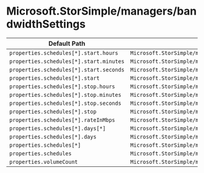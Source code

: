 # Microsoft.StorSimple/managers/bandwidthSettings

| Default Path | Alias |
|---|---|
| `properties.schedules[*].start.hours` | `Microsoft.StorSimple/managers/bandwidthSettings/schedules[*].start.hours` |
| `properties.schedules[*].start.minutes` | `Microsoft.StorSimple/managers/bandwidthSettings/schedules[*].start.minutes` |
| `properties.schedules[*].start.seconds` | `Microsoft.StorSimple/managers/bandwidthSettings/schedules[*].start.seconds` |
| `properties.schedules[*].start` | `Microsoft.StorSimple/managers/bandwidthSettings/schedules[*].start` |
| `properties.schedules[*].stop.hours` | `Microsoft.StorSimple/managers/bandwidthSettings/schedules[*].stop.hours` |
| `properties.schedules[*].stop.minutes` | `Microsoft.StorSimple/managers/bandwidthSettings/schedules[*].stop.minutes` |
| `properties.schedules[*].stop.seconds` | `Microsoft.StorSimple/managers/bandwidthSettings/schedules[*].stop.seconds` |
| `properties.schedules[*].stop` | `Microsoft.StorSimple/managers/bandwidthSettings/schedules[*].stop` |
| `properties.schedules[*].rateInMbps` | `Microsoft.StorSimple/managers/bandwidthSettings/schedules[*].rateInMbps` |
| `properties.schedules[*].days[*]` | `Microsoft.StorSimple/managers/bandwidthSettings/schedules[*].days[*]` |
| `properties.schedules[*].days` | `Microsoft.StorSimple/managers/bandwidthSettings/schedules[*].days` |
| `properties.schedules[*]` | `Microsoft.StorSimple/managers/bandwidthSettings/schedules[*]` |
| `properties.schedules` | `Microsoft.StorSimple/managers/bandwidthSettings/schedules` |
| `properties.volumeCount` | `Microsoft.StorSimple/managers/bandwidthSettings/volumeCount` |

